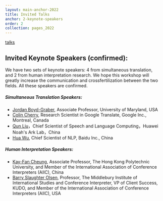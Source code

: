 ```yaml
---
layout: main-anchor-2022
title: Invited Talks
anchor: 2-keynote-speakers
order: 2
collection: pages_2022
---
```


[talks](#invited-keynote-speakers-confirmed)

## Invited Keynote Speakers (confirmed):

We have two sets of keynote speakers: 4 from simultaneous translation, and 2 from human interpretation research. We hope this workshop will greatly increase the communication and crossfertilization between the two fields. All these speakers are confirmed.

##### Simultaneous Translation Speakers:

- [Jordan Boyd-Graber](http://users.umiacs.umd.edu/~jbg), Associate Professor, University of Maryland, USA
- [Colin Cherry](https://sites.google.com/site/colinacherry), Research Scientist in Google Translate, Google Inc., Montreal, Canada
- [Qun Liu](https://scholar.google.com.sg/citations?user=2HhiGzcAAAAJ&hl=en)，Chief Scientist of Speech and Language Computing，Huawei Noah's Ark Lab，China
- [Hua Wu](http://research.baidu.com/People/index-view?id=121), Chief Scientist of NLP, Baidu Inc., China

##### Human Interpretation Speakers:

- [Kay-Fan Cheung](https://www.polyu.edu.hk/cbs/cts/en/people/members/58-dr-cheung-kay-fan-andrew), Associate Professor, The Hong Kong Polytechnic University, and Member of the International Association of Conference Interpreters (AIIC), China
- [Barry Slaughter Olsen](https://www.middlebury.edu/institute/people/barry-slaughter-olsen), Professor, The Middlebury Institute of International Studies and Conference Interpreter, VP of Client Success, KUDO, and Member of the International Association of Conference Interpreters (AIIC), USA
